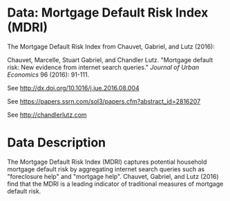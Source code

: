 # Data: Mortgage Default Risk Index (MDRI)

The Mortgage Default Risk Index from Chauvet, Gabriel, and Lutz
(2016):

Chauvet, Marcelle, Stuart Gabriel, and Chandler Lutz. "Mortgage
default risk: New evidence from internet search queries." *Journal of
Urban Economics* 96 (2016): 91-111.

See http://dx.doi.org/10.1016/j.jue.2016.08.004

See https://papers.ssrn.com/sol3/papers.cfm?abstract_id=2816207 

See http://chandlerlutz.com

# Data Description

The Mortgage Default Risk Index (MDRI) captures potential household
mortgage default risk by aggregating internet search queries such as
"foreclosure help" and "mortgage help". Chauvet, Gabriel, and Lutz
(2016) find that the MDRI is a leading indicator of traditional
measures of mortgage default risk.


